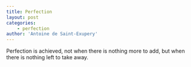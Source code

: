 ```yaml
---
title: Perfection
layout: post
categories:
    - perfection
author: 'Antoine de Saint-Exupery'
---
```


Perfection is achieved, not when there is nothing more to add, but when there is nothing left to take away.
